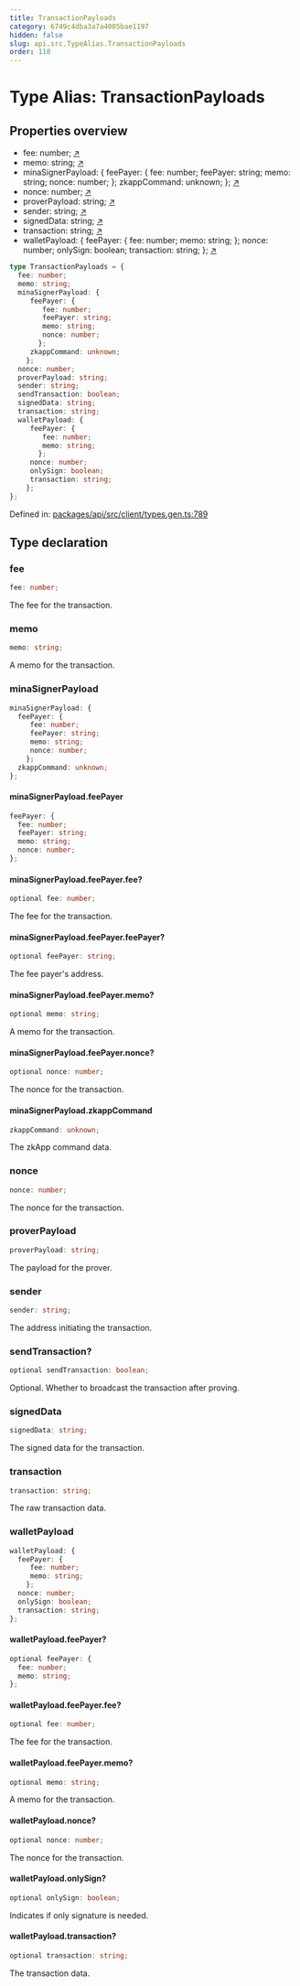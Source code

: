 ```yaml
---
title: TransactionPayloads
category: 6749c4dba3a7a4005bae1197
hidden: false
slug: api.src.TypeAlias.TransactionPayloads
order: 118
---
```


# Type Alias: TransactionPayloads

## Properties overview

- fee:  number; [↗](#fee)
- memo:  string; [↗](#memo)
- minaSignerPayload:  {
  feePayer: {
     fee: number;
     feePayer: string;
     memo: string;
     nonce: number;
    };
  zkappCommand: unknown;
}; [↗](#minasignerpayload)
- nonce:  number; [↗](#nonce)
- proverPayload:  string; [↗](#proverpayload)
- sender:  string; [↗](#sender)
- signedData:  string; [↗](#signeddata)
- transaction:  string; [↗](#transaction)
- walletPayload:  {
  feePayer: {
     fee: number;
     memo: string;
    };
  nonce: number;
  onlySign: boolean;
  transaction: string;
}; [↗](#walletpayload)

```ts
type TransactionPayloads = {
  fee: number;
  memo: string;
  minaSignerPayload: {
     feePayer: {
        fee: number;
        feePayer: string;
        memo: string;
        nonce: number;
       };
     zkappCommand: unknown;
    };
  nonce: number;
  proverPayload: string;
  sender: string;
  sendTransaction: boolean;
  signedData: string;
  transaction: string;
  walletPayload: {
     feePayer: {
        fee: number;
        memo: string;
       };
     nonce: number;
     onlySign: boolean;
     transaction: string;
    };
};
```

Defined in: [packages/api/src/client/types.gen.ts:789](https://github.com/zkcloudworker/minatokens-lib/blob/main/packages/api/src/client/types.gen.ts#L789)

## Type declaration

### fee

```ts
fee: number;
```

The fee for the transaction.

### memo

```ts
memo: string;
```

A memo for the transaction.

### minaSignerPayload

```ts
minaSignerPayload: {
  feePayer: {
     fee: number;
     feePayer: string;
     memo: string;
     nonce: number;
    };
  zkappCommand: unknown;
};
```

#### minaSignerPayload.feePayer

```ts
feePayer: {
  fee: number;
  feePayer: string;
  memo: string;
  nonce: number;
};
```

#### minaSignerPayload.feePayer.fee?

```ts
optional fee: number;
```

The fee for the transaction.

#### minaSignerPayload.feePayer.feePayer?

```ts
optional feePayer: string;
```

The fee payer's address.

#### minaSignerPayload.feePayer.memo?

```ts
optional memo: string;
```

A memo for the transaction.

#### minaSignerPayload.feePayer.nonce?

```ts
optional nonce: number;
```

The nonce for the transaction.

#### minaSignerPayload.zkappCommand

```ts
zkappCommand: unknown;
```

The zkApp command data.

### nonce

```ts
nonce: number;
```

The nonce for the transaction.

### proverPayload

```ts
proverPayload: string;
```

The payload for the prover.

### sender

```ts
sender: string;
```

The address initiating the transaction.

### sendTransaction?

```ts
optional sendTransaction: boolean;
```

Optional. Whether to broadcast the transaction after proving.

### signedData

```ts
signedData: string;
```

The signed data for the transaction.

### transaction

```ts
transaction: string;
```

The raw transaction data.

### walletPayload

```ts
walletPayload: {
  feePayer: {
     fee: number;
     memo: string;
    };
  nonce: number;
  onlySign: boolean;
  transaction: string;
};
```

#### walletPayload.feePayer?

```ts
optional feePayer: {
  fee: number;
  memo: string;
};
```

#### walletPayload.feePayer.fee?

```ts
optional fee: number;
```

The fee for the transaction.

#### walletPayload.feePayer.memo?

```ts
optional memo: string;
```

A memo for the transaction.

#### walletPayload.nonce?

```ts
optional nonce: number;
```

The nonce for the transaction.

#### walletPayload.onlySign?

```ts
optional onlySign: boolean;
```

Indicates if only signature is needed.

#### walletPayload.transaction?

```ts
optional transaction: string;
```

The transaction data.
